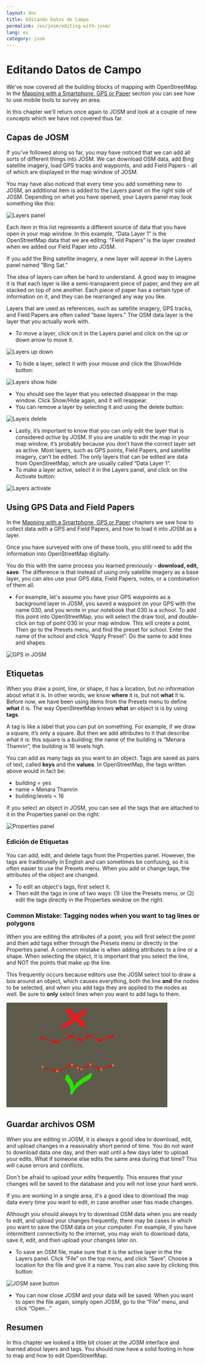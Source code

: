 ```yaml
---
layout: doc
title: Editando Datos de Campo
permalink: /es/josm/editing-with-josm/
lang: es
category: josm
---
```


Editando Datos de Campo
==================


We've now covered all the building blocks of mapping with OpenStreetMap. In the [Mapping with a Smartphone, GPS or Paper](/en/mobile-mapping/) section you can see how to use mobile tools to survey an area.

In this chapter we'll return once again to JOSM and look at a couple of new concepts which we have not covered thus far.

Capas de JOSM
-----------
If you've followed along so far, you may have noticed that we can add all sorts of different things into JOSM. We can download OSM data, add Bing satellite imagery, load GPS tracks and waypoints, and add Field Papers - all of which are displayed in the map window of JOSM.

You may have also noticed that every time you add something new to JOSM, an additional item is added to the Layers panel on the right side of JOSM. Depending on what you have opened, your Layers panel may look something like this:

![Layers panel][]

Each item in this list represents a different source of data that you have open in your map window. In this example, “Data Layer 1” is the OpenStreetMap data that we are editng. "Field Papers” is the layer created when we added our Field Paper into JOSM.

If you add the Bing satellite imagery, a new layer will appear in the Layers panel named "Bing Sat."

The idea of layers can often be hard to understand. A good way to imagine it is that each layer is like a semi-transparent piece of paper, and they are all stacked on top of one another. Each piece of paper has a certain type of information on it, and they can be rearranged any way you like.

Layers that are used as references, such as satellite imagery, GPS tracks, and Field Papers are often called "base layers." The OSM data layer is the layer that you actually work with.

-   To move a layer, click on it in the Layers panel and click on the up or down arrow to move it.

![Layers up down][]

-   To hide a layer, select it with your mouse and click the Show/Hide button:

![Layers show hide][]

-   You should see the layer that you selected disappear in the map window. Click Show/Hide again, and it will reappear.
-   You can remove a layer by selecting it and using the delete button:

![Layers delete][]

-   Lastly, it’s important to know that you can only edit the layer that is considered *active* by JOSM. If you are unable to edit the map in your map window, it’s probably because you don’t have the correct layer set as active. Most layers, such as GPS points, Field Papers, and satellite imagery, can’t be edited. The only layers that can be edited are data from OpenStreetMap, which are usually called “Data Layer 1”.
-   To make a layer active, select it in the Layers panel, and click on the Activate button:

![Layers activate][]


Using GPS Data and Field Papers
-------------------------------
In the [Mapping with a Smartphone, GPS or Paper](/en/mobile-mapping/) chapters we saw how to collect data with a GPS and Field Papers, and how to load it into JOSM as a layer.

Once you have surveyed with one of these tools, you still need to add the information into OpenStreetMap digitally.

You do this with the same process you learned previously - **download, edit, save**. The difference is that instead of using only satellite imagery as a base layer, you can also use your GPS data, Field Papers, notes, or a combination of them all.

-   For example, let's assume you have your GPS waypoints as a background layer in JOSM, you saved a waypoint on your GPS with the name 030, and you wrote in your notebook that 030 is a school. To add this point into OpenStreetMap, you will select the draw tool, and double-click on top of point 030 in your map window. This will create a point. Then go to the Presets menu, and find the preset for school. Enter the name of the school and click “Apply Preset”. Do the same to add lines and shapes.

![GPS in JOSM][]

Etiquetas
----
When you draw a point, line, or shape, it has a location, but no information about what it is. In other words, we know **where** it is, but not **what** it is. Before now, we have been using items from the Presets menu to define **what** it is. The way OpenStreetMap knows **what** an object is is by using **tags**.

A tag is like a label that you can put on something. For example, if we draw a square, it’s only a square. But then we add attributes to it that describe what it is: this square is a building; the name of the building is “Menara Thamrin”; the building is 16 levels high.

You can add as many tags as you want to an object. Tags are saved as pairs of text, called **keys** and the **values**. In OpenStreetMap, the tags written above would in fact be:

-   building = yes
-   name = Menara Thamrin
-   building:levels = 16

If you select an object in JOSM, you can see all the tags that are attached to it in the Properties panel on the right.

![Properties panel][]

### Edición de Etiquetas

You can add, edit, and delete tags from the Properties panel. However, the tags are traditionally in English and can sometimes be confusing, so it is often easier to use the Presets menu. When you add or change tags, the attributes of the object are changed.

-   To edit an object's tags, first select it.
-   Then edit the tags in one of two ways: (1) Use the Presets menu, or (2) edit the tags directly in the Properties window on the right.

### Common Mistake: Tagging nodes when you want to tag lines or polygons

When you are editing the attributes of a point, you will first select the point and then add tags either through the Presets menu or directly in the Properties panel. A common mistake is when adding attributes to a line or a shape. When selecting the object, it is important that you
select the line, and NOT the points that make up the line.

This frequently occurs because editors use the JOSM select tool to draw a box around an object, which causes everything, both the line **and** the nodes to be selected, and when you add tags they are applied to the nodes as well. Be sure to **only** select lines when you want to add tags to them.

![Nodes mistake][]

Guardar archivos OSM
----------------
When you are editing in JOSM, it is always a good idea to download, edit, and upload changes in a reasonably short period of time. You do not want to download data one day, and then wait until a few days later to upload your edits. What if someone else edits the same area during that time? This will cause errors and conflicts.

Don't be afraid to upload your edits frequently. This ensures that your changes will be saved to the database and you will not lose your hard work.

If you are working in a single area, it's a good idea to download the map data every time you want to edit, in case another user has made changes.

Although you should always try to download OSM data when you are ready to edit, and upload your changes frequently, there may be cases in which you want to save the OSM data on your computer. For example, if you have intermittent connectivity to the internet, you may wish to download data, save it, edit, and then upload your changes later on.

-   To save an OSM file, make sure that it is the active layer in the the Layers panel. Click “File” on the top menu, and click “Save”. Choose a location for the file and give it a name. You can also save by clicking this button:

![JOSM save button][]

-   You can now close JOSM and your data will be saved. When you want to open the file again, simply open JOSM, go to the “File” menu, and click “Open...”

Resumen
-------
In this chapter we looked a little bit closer at the JOSM interface and learned about layers and tags. You should now have a solid footing in how to map and how to edit OpenStreetMap.


[Layers panel]: /images/josm/josm_layers-panel.png
[Layers up down]: /images/josm/josm_layers-panel-up-down.png
[Layers show hide]: /images/josm/josm_layers-panel-show-hide.png
[Layers delete]: /images/josm/josm_layers-panel-delete.png
[Layers activate]: /images/josm/josm_layers-panel-activate.png
[GPS in JOSM]: /images/josm/josm_gps-layer.png
[Properties panel]: /images/josm/josm_properties-panel.png
[Nodes mistake]: /images/josm/josm_nodes-selected-mistake.png
[JOSM save button]: /images/josm/josm_save-button.png